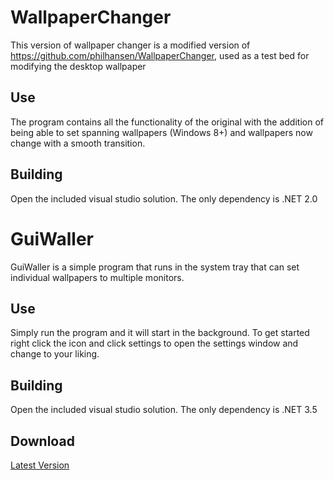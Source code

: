 WallpaperChanger
================

This version of wallpaper changer is a modified version of https://github.com/philhansen/WallpaperChanger, used as a test bed for modifying the desktop wallpaper

## Use

The program contains all the functionality of the original with the addition of being able to set spanning wallpapers (Windows 8+) and wallpapers now change with a smooth transition.

## Building

Open the included visual studio solution. The only dependency is .NET 2.0

GuiWaller
=========

GuiWaller is a simple program that runs in the system tray that can set individual wallpapers to multiple monitors.

## Use

Simply run the program and it will start in the background. To get started right click the icon and click settings to open the settings window and change to your liking.

## Building

Open the included visual studio solution. The only dependency is .NET 3.5

## Download

[Latest Version](https://github.com/megamit/wallpaperthing/raw/master/GuiWaller/bin/Release/GuiWaller.exe)